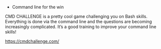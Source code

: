 - Command line for the win

CMD CHALLENGE is a pretty cool game challenging you on Bash skills. Everything is done via the command line and the questions are becoming increasingly complicated. It’s a good training to improve your command line skills!

https://cmdchallenge.com/
